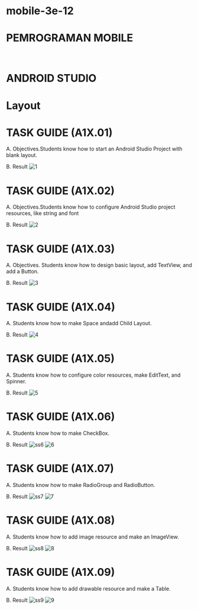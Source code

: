 # mobile-3e-12

# PEMROGRAMAN MOBILE

 
# ANDROID STUDIO
# Layout

# TASK GUIDE (A1X.01)

A. Objectives.Students know how to start an Android Studio Project with blank layout.

B. Result
![1](IMG/1.png)

# TASK GUIDE (A1X.02)

A. Objectives.Students know how to configure Android Studio project resources, like string and font

B. Result
![2](IMG/2.png)

# TASK GUIDE (A1X.03)

A. Objectives. Students know how to design basic layout, add TextView, and add a Button.

B. Result
![3](IMG/3.png)

# TASK GUIDE (A1X.04)

A. Students know how to make Space andadd Child Layout.

B. Result
![4](IMG/4.png)

# TASK GUIDE (A1X.05)

A. Students know how to configure color resources, make EditText, and Spinner.

B. Result
![5](IMG/5-full.png)

# TASK GUIDE (A1X.06)

A. Students know how to make CheckBox.

B. Result
![ss6](IMG/ss6.png)
![6](IMG/6.png)

# TASK GUIDE (A1X.07)

A. Students know how to make RadioGroup and RadioButton.

B. Result
![ss7](IMG/ss7.png)
![7](IMG/7.png)

# TASK GUIDE (A1X.08)

A. Students know how to add image resource and make an ImageView.

B. Result
![ss8](IMG/ss8.png)
![8](IMG/8-full.png)

# TASK GUIDE (A1X.09)

A. Students know how to add drawable resource and make a Table.

B. Result
![ss9](IMG/ss9-1.jpg)
![9](IMG/9-full.png)
